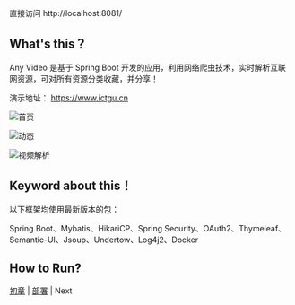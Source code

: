 
直接访问
http://localhost:8081/

What's this？
--------

Any Video 是基于 Spring Boot 开发的应用，利用网络爬虫技术，实时解析互联网资源，可对所有资源分类收藏，并分享！

演示地址： https://www.ictgu.cn

![首页](http://upload-images.jianshu.io/upload_images/3424642-c2983ce316b60629.png?imageMogr2/auto-orient/strip%7CimageView2/2/w/1240)

![动态](http://upload-images.jianshu.io/upload_images/3424642-5179e72a5ca0bc35.png?imageMogr2/auto-orient/strip%7CimageView2/2/w/1240)

![视频解析](http://upload-images.jianshu.io/upload_images/3424642-194f3d331bc1d7d9.png?imageMogr2/auto-orient/strip%7CimageView2/2/w/1240)

Keyword about this！
------
以下框架均使用最新版本的包：

Spring Boot、Mybatis、HikariCP、Spring Security、OAuth2、Thymeleaf、Semantic-UI、Jsoup、Undertow、Log4j2、Docker

How to Run?
------
[初章](http://www.jianshu.com/p/aff05f5bd8a1) | [部署](http://www.jianshu.com/p/8a9ed762caf7) | Next
